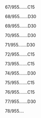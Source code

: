 67/955.......C15 


68/955.......D30 


69/955.......D30 


70/955.......D30 


71/955.......D30 


72/955.......C15 


73/955.......C15 


74/955.......D30 


75/955.......C15 


76/955.......C15 


77/955.......D30 


78/955.... 

